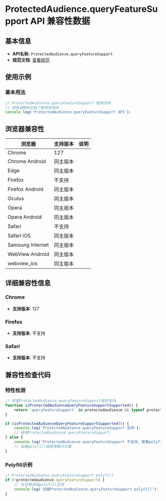 # ProtectedAudience.queryFeatureSupport API 兼容性数据

## 基本信息

- **API名称**: `ProtectedAudience.queryFeatureSupport`
- **规范文档**: [查看规范](https://wicg.github.io/turtledove/#dom-protectedaudience-queryfeaturesupport)

## 使用示例

### 基本用法

```javascript
// ProtectedAudience.queryFeatureSupport 使用示例
// 请查阅MDN文档了解具体用法
console.log('ProtectedAudience.queryFeatureSupport API');
```

## 浏览器兼容性

| 浏览器 | 支持版本 | 说明 |
|--------|----------|------|
| Chrome | 127 |  |
| Chrome Android | 同主版本 |  |
| Edge | 同主版本 |  |
| Firefox | 不支持 |  |
| Firefox Android | 同主版本 |  |
| Oculus | 同主版本 |  |
| Opera | 同主版本 |  |
| Opera Android | 同主版本 |  |
| Safari | 不支持 |  |
| Safari iOS | 同主版本 |  |
| Samsung Internet | 同主版本 |  |
| WebView Android | 同主版本 |  |
| webview_ios | 同主版本 |  |

## 详细兼容性信息

### Chrome

- **支持版本**: 127

### Firefox

- **支持版本**: 不支持

### Safari

- **支持版本**: 不支持

## 兼容性检查代码

### 特性检测

```javascript
// 检查ProtectedAudience.queryFeatureSupport是否支持
function isProtectedAudienceQueryFeatureSupportSupported() {
    return 'queryFeatureSupport' in protectedaudience && typeof protectedaudience.queryFeatureSupport === 'function';
}

if (isProtectedAudienceQueryFeatureSupportSupported()) {
    console.log('ProtectedAudience.queryFeatureSupport 支持');
    // 使用ProtectedAudience.queryFeatureSupport
} else {
    console.log('ProtectedAudience.queryFeatureSupport 不支持，需要polyfill');
    // 加载polyfill或使用替代方案
}
```

### Polyfill示例

```javascript
// ProtectedAudience.queryFeatureSupport polyfill
if (!protectedaudience.queryFeatureSupport) {
    // 在这里添加polyfill实现
    console.log('加载ProtectedAudience.queryFeatureSupport polyfill');
}
```

